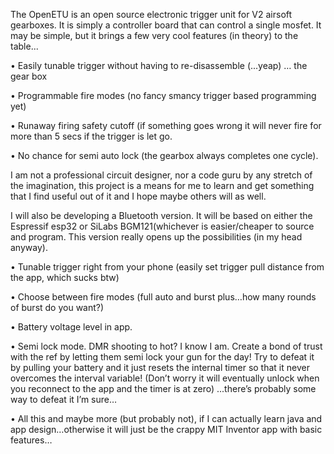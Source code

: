 The OpenETU is an open source electronic trigger unit for V2 airsoft gearboxes. It is simply a controller board that can control a single mosfet. It may be simple, but it brings a few very cool features (in theory) to the table...

•	Easily tunable trigger without having to re-disassemble (...yeap) … the gear box 

•	Programmable fire modes (no fancy smancy trigger based programming yet) 

•	Runaway firing safety cutoff (if something goes wrong it will never fire for more than 5 secs if the trigger is let go. 

•	No chance for semi auto lock (the gearbox always completes one cycle). 

I am not a professional circuit designer, nor a code guru by any stretch of the imagination, this project is a means for me to learn and get something that I find useful out of it and I hope maybe others will as well. 

I will also be developing a Bluetooth version. It will be based on either the Espressif esp32 or SiLabs BGM121(whichever is easier/cheaper to source and program. This version really opens up the possibilities (in my head anyway).

•	Tunable trigger right from your phone (easily set trigger pull distance from the app, which sucks btw)

•	Choose between fire modes (full auto and burst plus…how many rounds of burst do you want?)

•	Battery voltage level in app.

•	Semi lock mode. DMR shooting to hot? I know I am. Create a bond of trust with the ref by letting them semi lock your gun for the day! Try to defeat it by pulling your battery and it just resets the internal timer so that it never overcomes the interval variable! (Don’t worry it will eventually unlock when you reconnect to the app and the timer is at zero) ...there’s probably some way to defeat it I’m sure… 

•	All this and maybe more (but probably not), if I can actually learn java and app design…otherwise it will just be the crappy MIT Inventor app with basic features…

